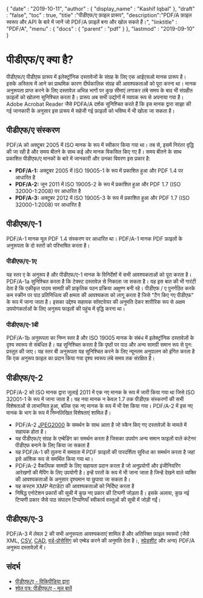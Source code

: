 {
  "date" : "2019-10-11",
  "author" : {
    "display_name" : "Kashif Iqbal"
},
  "draft" : "false",
  "toc" : true,
  "title" :"पीडीएफ/ए फ़ाइल प्रारूप",
  "description":"PDF/A फ़ाइल स्वरूप और API के बारे में जानें जो PDF/A फ़ाइलें बना और खोल सकते हैं।",
  "linktitle" : "PDF/A",
  "menu" : {
    "docs" : {
      "parent" : "pdf"
}
},
  "lastmod" : "2019-09-10"
}

# पीडीएफ/ए क्या है? #

पीडीएफ/ए पीडीएफ प्रारूप में इलेक्ट्रॉनिक दस्तावेजों के संग्रह के लिए एक आईएसओ मानक प्रारूप है। इसके अस्तित्व में आने का प्राथमिक कारण दीर्घकालिक संग्रह की आवश्यकताओं को पूरा करना था। मानक अनुरूपता प्राप्त करने के लिए दस्तावेज़ अभिन्न भागों पर कुछ सीमाएं लगाकर लंबे समय के बाद भी संग्रहीत फ़ाइलों को खोलना सुनिश्चित करता है। प्रारूप अब सभी उद्योगों में व्यापक रूप से अपनाया गया है। Adobe Acrobat Reader जैसे PDFA/A दर्शक सुनिश्चित करते हैं कि इस मानक द्वारा साझा की गई जानकारी के अनुसार इस प्रारूप में सहेजी गई फ़ाइलों को भविष्य में भी खोला जा सकता है।

## पीडीएफ/ए संस्करण ##

PDF/A को अक्टूबर 2005 में ISO मानक के रूप में स्वीकार किया गया था। तब से, इसमें निरंतर वृद्धि की जा रही है और समय बीतने के साथ कई और मानक विकसित किए गए हैं। समय बीतने के साथ प्रकाशित पीडीएफ/ए मानकों के बारे में जानकारी और उनका विवरण इस प्रकार है:

* **PDF/A-1:** अक्टूबर 2005 में ISO 19005-1 के रूप में प्रकाशित हुआ और PDF 1.4 पर आधारित है
* **PDF/A-2:** जून 2011 में ISO 19005-2 के रूप में प्रकाशित हुआ और PDF 1.7 (ISO 32000-1:2008) पर आधारित है
* **PDF/A-3:** अक्टूबर 2012 में ISO 19005-3 के रूप में प्रकाशित हुआ और PDF 1.7 (ISO 32000-1:2008) पर आधारित है

## पीडीएफ/ए-1 ##

PDF/A-1 मानक मूल PDF 1.4 संस्करण पर आधारित था। PDF/A-1 मानक PDF फ़ाइलों के अनुरूपता के दो स्तरों को परिभाषित करता है।

### पीडीएफ/ए-1ए ###

यह स्तर ए के अनुरूप है और पीडीएफ/ए-1 मानक के विनिर्देशों में सभी आवश्यकताओं को पूरा करता है। PDF/A-1a सुनिश्चित करता है कि टेक्स्ट दस्तावेज़ से निकाला जा सकता है। यह इस बात की भी गारंटी देता है कि एकीकृत पाठ्य सामग्री की प्राकृतिक पठन प्रक्रिया अक्षुण्ण बनी रहे। पीडीएफ / ए पुनर्गठित करके कम स्क्रीन पर पाठ प्रतिनिधित्व की क्षमता की आवश्यकता को लागू करता है जिसे "टैग किए गए पीडीएफ" के रूप में जाना जाता है। इसका उद्देश्य सहायक सॉफ़्टवेयर की अनुमति देकर शारीरिक रूप से अक्षम उपयोगकर्ताओं के लिए अनुरूप फाइलों की पहुंच में वृद्धि करना था।

### पीडीएफ/ए-1बी ###

PDF/A-1b अनुरूपता का निम्न स्तर है और ISO 19005 मानक के संबंध में इलेक्ट्रॉनिक दस्तावेज़ों के दृश्य स्वरूप से संबंधित है। यह सुनिश्चित करता है कि पृष्ठों पर पाठ और अन्य सामग्री समान रूप से पुन: प्रस्तुत की जाए। यह स्तर बी अनुरूपता यह सुनिश्चित करने के लिए न्यूनतम अनुपालन को इंगित करता है कि एक अनुरूप फ़ाइल का प्रदान किया गया दृश्य स्वरूप लंबे समय तक संरक्षित है।

## पीडीएफ/ए-2 ##

PDF/A-2 को ISO मानक द्वारा जुलाई 2011 में एक नए मानक के रूप में जारी किया गया था जिसे ISO 32001-1 के रूप में जाना जाता है। यह नया मानक न केवल 1.7 तक पीडीएफ संस्करणों की सभी विशेषताओं से लाभान्वित हुआ, बल्कि एक नए मानक के रूप में भी पेश किया गया। PDF/A-2 में इस नए मानक के भाग के रूप में निम्नलिखित विशेषताएं शामिल हैं।

* PDF/A-2 [JPEG2000](/hi/image/jp2/) के समर्थन के साथ आता है जो स्कैन किए गए दस्तावेज़ों के मामले में सहायक होता है।
* यह पीडीएफ/ए संग्रह के एम्बेडिंग का समर्थन करता है जिसका उपयोग अन्य समान फाइलों वाले कंटेनर पीडीएफ बनाने के लिए किया जा सकता है
* यह PDF/A-1 की तुलना में समग्रता में PDF फ़ाइलों की पारदर्शिता सुविधा का समर्थन करता है जहां इसे आंशिक रूप से समर्थित किया गया था।
* PDF/A-2 वैकल्पिक सामग्री के लिए सहायता प्रदान करता है जो अनुप्रयोगों और इंजीनियरिंग आरेखणों की मैपिंग के लिए उपयोगी है। इन्हें परतों के रूप में भी जाना जाता है जिन्हें देखने वाले व्यक्ति की आवश्यकताओं के अनुसार दृश्यमान या छुपाया जा सकता है।
* यह कस्टम XMP मेटाडेटा की आवश्यकताओं को निर्दिष्ट करता है
* निषिद्ध एनोटेशन प्रकारों की सूची में कुछ नए प्रकार की टिप्पणी जोड़ता है। इसके अलावा, कुछ नई टिप्पणी प्रकार जैसे पाठ संपादन टिप्पणियाँ स्वीकार्य वस्तुओं की सूची में जोड़ी गईं।

## पीडीएफ/ए-3 ##

PDF/A-3 में लेवल 2 की सभी अनुरूपता आवश्यकताएं शामिल हैं और अतिरिक्त फ़ाइल स्वरूपों (जैसे XML, [CSV](/hi/spreadsheet/csv/), [CAD](/hi/cad/), [वर्ड-प्रोसेसिंग](/hi/word-processing/) को एम्बेड करने की अनुमति देता है।, [स्प्रेडशीट](/hi/spreadsheet/) और अन्य) PDF/A अनुरूप दस्तावेज़ों में।

## संदर्भ ##

* [पीडीएफ/ए - विकिपीडिया द्वारा](https://en.wikipedia.org/wiki/PDF/A)
* [श्वेत पत्र: पीडीएफ/ए - मूल बातें](https://www.pdf-tools.com/public/downloads/whitepapers/whitepaper-pdfa.pdf)

